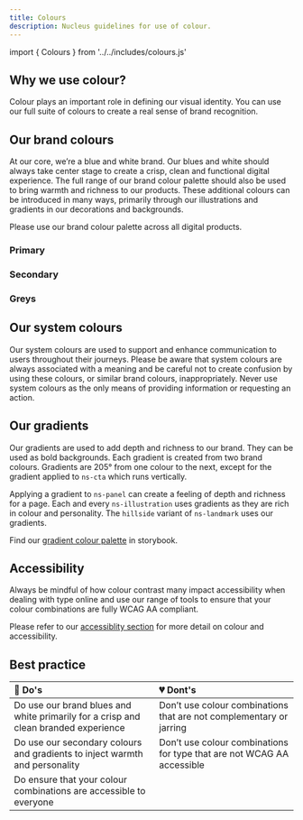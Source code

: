 ```yaml
---
title: Colours
description: Nucleus guidelines for use of colour.
---
```


import { Colours } from '../../includes/colours.js'

## Why we use colour?

Colour plays an important role in defining our visual identity. You can use our full suite of colours to create a real sense of brand recognition.

## Our brand colours 

At our core, we’re a blue and white brand. Our blues and white should always take center stage to create a crisp, clean and functional digital experience. The full range of our brand colour palette should also be used to bring warmth and richness to our products. These additional colours can be introduced in many ways, primarily through our illustrations and gradients in our decorations and backgrounds.

Please use our brand colour palette across all digital products.

### Primary 

<Colours colourGroup="primary"></Colours>

### Secondary 

<Colours colourGroup="secondary"></Colours>

### Greys 

<Colours colourGroup="greyscale"></Colours>

## Our system colours

Our system colours are used to support and enhance communication to users throughout their journeys. Please be aware that system colours are always associated with a meaning and be careful not to create confusion by using these colours, or similar brand colours, inappropriately. Never use system colours as the only means of providing information or requesting an action.

<Colours colourGroup="system"></Colours>

## Our gradients

Our gradients are used to add depth and richness to our brand. They can be used as bold backgrounds. Each gradient is created from two brand colours. Gradients are 205° from one colour to the next, except for the gradient applied to `ns-cta` which runs vertically.

Applying a gradient to `ns-panel` can create a feeling of depth and richness for a page. Each and every `ns-illustration` uses gradients as they are rich in colour and personality. The `hillside` variant of `ns-landmark` uses our gradients.

Find our [gradient colour palette](https://britishgas.co.uk/nucleus/demo/index.html?path=/story/foundations-colours--gradient-pallette) in storybook.

## Accessibility

Always be mindful of how colour contrast many impact accessibility when dealing with type online and use our range of tools to ensure that your colour combinations are fully WCAG AA compliant.

Please refer to our [accessiblity section](getting-started/accessibility.md) for more detail on colour and accessibility. 

## Best practice

| 💚 Do's | 💔 Dont's |
| :--- | :--- |
| Do use our brand blues and white primarily for a crisp and clean branded experience | Don’t use colour combinations that are not complementary or jarring |
| Do use our secondary colours and gradients to inject warmth and personality | Don’t use colour combinations for type that are not WCAG AA accessible |
| Do ensure that your colour combinations are accessible to everyone | |


